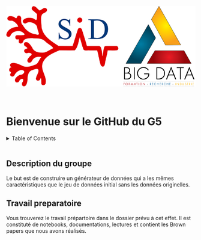 <div align="center">
    <img src="images/logoSIDbigdata.png" alt="Logo" >
  </a>
</div>

<br/>
<br/>

# Bienvenue sur le GitHub du G5 

<!-- TABLE OF CONTENTS -->
<details>
  <summary>Table of Contents</summary>
  <ol>
    <li>
      <a href="#description-du-groupe">Description du groupe</a>
    </li>
    <li>
      <a href="#travail-preparatoire">Travail préparatoire</a>
    </li>
</details>
<br/>

## Description du groupe

Le but est de construire un générateur de données qui a les mêmes caractéristiques que le jeu de données initial sans les données originelles. 

## Travail preparatoire 
Vous trouverez le travail prépartoire dans le dossier prévu à cet effet. Il est constituté de notebooks, documentations, lectures et contient les Brown papers que nous avons réalisés. 

